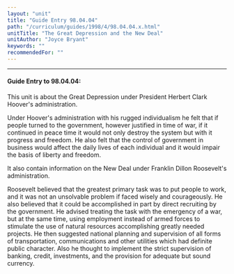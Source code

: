 ```yaml
---
layout: "unit"
title: "Guide Entry 98.04.04"
path: "/curriculum/guides/1998/4/98.04.04.x.html"
unitTitle: "The Great Depression and the New Deal"
unitAuthor: "Joyce Bryant"
keywords: ""
recommendedFor: ""
---
```

<body>
<hr/>
<h4>
Guide Entry to 98.04.04:
</h4>
This unit is about the Great Depression under President Herbert Clark Hoover's administration.
<p>
Under Hoover's administration with his rugged individualism he felt that if people turned to the government, however justified in time of war, if it continued in peace time it would not only destroy the system but with it progress and freedom.  He also felt that the control of government in business would affect the daily lives of each individual and it would impair the basis of liberty and freedom.
</p>
<p>
It also contain information on the New Deal under Franklin Dillon Roosevelt's administration.
</p>
<p>
Roosevelt believed that the greatest primary task was to put people to work, and it was not an unsolvable problem if faced wisely and courageously.  He also believed that it could be accomplished in part by direct recruiting by the government.  He advised treating the task with the emergency of a war, but at the same time, using employment instead of armed forces to stimulate the use of natural resources accomplishing greatly needed projects.  He then suggested national planning and supervision of all forms of transportation, communications and other utilities which had definite public character.  Also he thought to implement the strict supervision of banking, credit, investments, and the provision for adequate but sound currency.
</p>
</body>